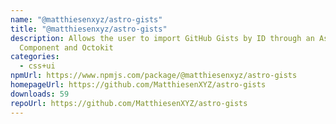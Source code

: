 ```yaml
---
name: "@matthiesenxyz/astro-gists"
title: "@matthiesenxyz/astro-gists"
description: Allows the user to import GitHub Gists by ID through an Astro
  Component and Octokit
categories:
  - css+ui
npmUrl: https://www.npmjs.com/package/@matthiesenxyz/astro-gists
homepageUrl: https://github.com/MatthiesenXYZ/astro-gists
downloads: 59
repoUrl: https://github.com/MatthiesenXYZ/astro-gists
---
```

